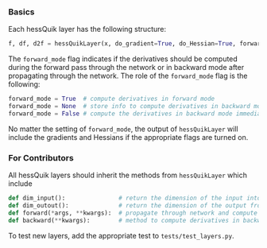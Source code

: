 ### Basics

Each hessQuik layer has the following structure:
```python
f, df, d2f = hessQuikLayer(x, do_gradient=True, do_Hessian=True, forward_mode=True, dudx=None, d2ud2x=None)
```
The ```forward_mode``` flag indicates if the derivatives should be computed during the forward pass through the network or in backward mode after propagating through the network. 
The role of the ```forward_mode``` flag is the following:
```python
forward_mode = True  # compute derivatives in forward mode
forward_mode = None  # store info to compute derivatives in backward mode, but wait to compute
forward_mode = False # compute the derivatives in backward mode immediately
```
No matter the setting of ```forward_mode```, the output of ```hessQuikLayer``` will include the gradients and Hessians if the appropriate flags are turned on.

### For Contributors
All hessQuik layers should inherit the methods from ```hessQuikLayer``` which include
```python
def dim_input():               # return the dimension of the input into the layer 
def dim_outout():              # return the dimension of the output from the layer
def forward(*args, **kwargs):  # propagate through network and compute derivatives in either forward or backward more
def backward(**kwargs):        # method to compute derivatives in backward mode; this method will be called in forward()
```
To test new layers, add the appropriate test to ```tests/test_layers.py```. 




